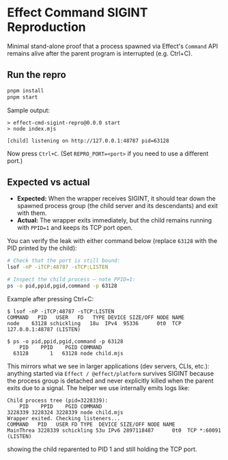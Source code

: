 # Effect Command SIGINT Reproduction

Minimal stand-alone proof that a process spawned via Effect's `Command` API remains alive after the parent program is interrupted (e.g. Ctrl+C).

## Run the repro

```sh
pnpm install
pnpm start
```

Sample output:

```
> effect-cmd-sigint-repro@0.0.0 start
> node index.mjs

[child] listening on http://127.0.0.1:48787 pid=63128
```

Now press `Ctrl+C`. (Set `REPRO_PORT=<port>` if you need to use a different port.)

## Expected vs actual

- **Expected:** When the wrapper receives SIGINT, it should tear down the spawned process group (the child server and its descendants) and exit with them.
- **Actual:** The wrapper exits immediately, but the child remains running with `PPID=1` and keeps its TCP port open.

You can verify the leak with either command below (replace `63128` with the PID printed by the child):

```sh
# Check that the port is still bound:
lsof -nP -iTCP:48787 -sTCP:LISTEN

# Inspect the child process – note PPID=1:
ps -o pid,ppid,pgid,command -p 63128
```

Example after pressing Ctrl+C:

```
$ lsof -nP -iTCP:48787 -sTCP:LISTEN
COMMAND   PID   USER   FD   TYPE DEVICE SIZE/OFF NODE NAME
node    63128 schickling   18u  IPv4  95336      0t0  TCP 127.0.0.1:48787 (LISTEN)

$ ps -o pid,ppid,pgid,command -p 63128
    PID    PPID    PGID COMMAND
  63128       1   63128 node child.mjs
```

This mirrors what we see in larger applications (dev servers, CLIs, etc.): anything started via `Effect / @effect/platform` survives SIGINT because the process group is detached and never explicitly killed when the parent exits due to a signal. The helper we use internally emits logs like:

```
Child process tree (pid=3228339):
    PID    PPID    PGID COMMAND
3228339 3228324 3228339 node child.mjs
Wrapper exited. Checking listeners...
COMMAND   PID   USER FD TYPE  DEVICE SIZE/OFF NODE NAME
MainThrea 3228339 schickling 53u IPv6 2897118487      0t0  TCP *:60091 (LISTEN)
```

showing the child reparented to PID 1 and still holding the TCP port.
